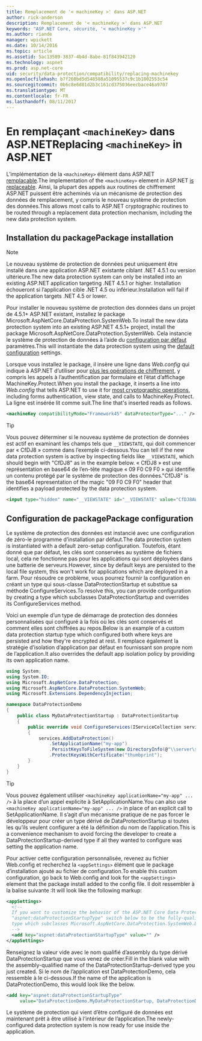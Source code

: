 ```yaml
---
title: Remplacement de '< machineKey >' dans ASP.NET
author: rick-anderson
description: Remplacement de '< machineKey >' dans ASP.NET
keywords: "ASP.NET Core, sécurité, '< machineKey >'"
ms.author: riande
manager: wpickett
ms.date: 10/14/2016
ms.topic: article
ms.assetid: 5ac13589-3837-4b4d-8abe-81f843942120
ms.technology: aspnet
ms.prod: asp.net-core
uid: security/data-protection/compatibility/replacing-machinekey
ms.openlocfilehash: b7f260bd5d548588a51095537c9c1b1802553c54
ms.sourcegitcommit: 0b6c8e6d81d2b3c161cd375036eecbace46a9707
ms.translationtype: MT
ms.contentlocale: fr-FR
ms.lasthandoff: 08/11/2017
---
```

# <a name="replacing-machinekey-in-aspnet"></a><span data-ttu-id="596b8-104">En remplaçant `<machineKey>` dans ASP.NET</span><span class="sxs-lookup"><span data-stu-id="596b8-104">Replacing `<machineKey>` in ASP.NET</span></span>

<a name=compatibility-replacing-machinekey></a>

<span data-ttu-id="596b8-105">L’implémentation de la `<machineKey>` élément dans ASP.NET [remplaçable](http://blogs.msdn.com/b/webdev/archive/2012/10/23/cryptographic-improvements-in-asp-net-4-5-pt-2.aspx).</span><span class="sxs-lookup"><span data-stu-id="596b8-105">The implementation of the `<machineKey>` element in ASP.NET [is replaceable](http://blogs.msdn.com/b/webdev/archive/2012/10/23/cryptographic-improvements-in-asp-net-4-5-pt-2.aspx).</span></span> <span data-ttu-id="596b8-106">Ainsi, la plupart des appels aux routines de chiffrement ASP.NET puissent être acheminés via un mécanisme de protection des données de remplacement, y compris le nouveau système de protection des données.</span><span class="sxs-lookup"><span data-stu-id="596b8-106">This allows most calls to ASP.NET cryptographic routines to be routed through a replacement data protection mechanism, including the new data protection system.</span></span>

## <a name="package-installation"></a><span data-ttu-id="596b8-107">Installation du package</span><span class="sxs-lookup"><span data-stu-id="596b8-107">Package installation</span></span>

> [!NOTE]
> <span data-ttu-id="596b8-108">Le nouveau système de protection de données peut uniquement être installé dans une application ASP.NET existante ciblant .NET 4.5.1 ou version ultérieure.</span><span class="sxs-lookup"><span data-stu-id="596b8-108">The new data protection system can only be installed into an existing ASP.NET application targeting .NET 4.5.1 or higher.</span></span> <span data-ttu-id="596b8-109">Installation échoueront si l’application cible .NET 4.5 ou inférieur.</span><span class="sxs-lookup"><span data-stu-id="596b8-109">Installation will fail if the application targets .NET 4.5 or lower.</span></span>

<span data-ttu-id="596b8-110">Pour installer le nouveau système de protection des données dans un projet de 4.5.1+ ASP.NET existant, installez le package Microsoft.AspNetCore.DataProtection.SystemWeb.</span><span class="sxs-lookup"><span data-stu-id="596b8-110">To install the new data protection system into an existing ASP.NET 4.5.1+ project, install the package Microsoft.AspNetCore.DataProtection.SystemWeb.</span></span> <span data-ttu-id="596b8-111">Cela instancie le système de protection de données à l’aide du [configuration par défaut](../configuration/default-settings.md#data-protection-default-settings) paramètres.</span><span class="sxs-lookup"><span data-stu-id="596b8-111">This will instantiate the data protection system using the [default configuration](../configuration/default-settings.md#data-protection-default-settings) settings.</span></span>

<span data-ttu-id="596b8-112">Lorsque vous installez le package, il insère une ligne dans *Web.config* qui indique à ASP.NET d’utiliser pour [plus les opérations de chiffrement](http://blogs.msdn.com/b/webdev/archive/2012/10/23/cryptographic-improvements-in-asp-net-4-5-pt-2.aspx), y compris les appels à l’authentification par formulaire et l’état d’affichage MachineKey.Protect.</span><span class="sxs-lookup"><span data-stu-id="596b8-112">When you install the package, it inserts a line into *Web.config* that tells ASP.NET to use it for [most cryptographic operations](http://blogs.msdn.com/b/webdev/archive/2012/10/23/cryptographic-improvements-in-asp-net-4-5-pt-2.aspx), including forms authentication, view state, and calls to MachineKey.Protect.</span></span> <span data-ttu-id="596b8-113">La ligne est insérée lit comme suit.</span><span class="sxs-lookup"><span data-stu-id="596b8-113">The line that's inserted reads as follows.</span></span>

```xml
<machineKey compatibilityMode="Framework45" dataProtectorType="..." />
```

>[!TIP]
> <span data-ttu-id="596b8-114">Vous pouvez déterminer si le nouveau système de protection de données est actif en examinant les champs tels que `__VIEWSTATE`, qui doit commencer par « CfDJ8 » comme dans l’exemple ci-dessous.</span><span class="sxs-lookup"><span data-stu-id="596b8-114">You can tell if the new data protection system is active by inspecting fields like `__VIEWSTATE`, which should begin with "CfDJ8" as in the example below.</span></span> <span data-ttu-id="596b8-115">« CfDJ8 » est une représentation en base64 de l’en-tête magique « 09 F0 C9 F0 » qui identifie un contenu protégé par le système de protection des données.</span><span class="sxs-lookup"><span data-stu-id="596b8-115">"CfDJ8" is the base64 representation of the magic "09 F0 C9 F0" header that identifies a payload protected by the data protection system.</span></span>

```html
<input type="hidden" name="__VIEWSTATE" id="__VIEWSTATE" value="CfDJ8AWPr2EQPTBGs3L2GCZOpk..." />
```

## <a name="package-configuration"></a><span data-ttu-id="596b8-116">Configuration de package</span><span class="sxs-lookup"><span data-stu-id="596b8-116">Package configuration</span></span>

<span data-ttu-id="596b8-117">Le système de protection des données est instancié avec une configuration de zéro-le programme d’installation par défaut.</span><span class="sxs-lookup"><span data-stu-id="596b8-117">The data protection system is instantiated with a default zero-setup configuration.</span></span> <span data-ttu-id="596b8-118">Toutefois, étant donné que par défaut, les clés sont conservées au système de fichiers local, cela ne fonctionne pas pour les applications qui sont déployées dans une batterie de serveurs.</span><span class="sxs-lookup"><span data-stu-id="596b8-118">However, since by default keys are persisted to the local file system, this won't work for applications which are deployed in a farm.</span></span> <span data-ttu-id="596b8-119">Pour résoudre ce problème, vous pourrez fournir la configuration en créant un type qui sous-classe DataProtectionStartup et substitue sa méthode ConfigureServices.</span><span class="sxs-lookup"><span data-stu-id="596b8-119">To resolve this, you can provide configuration by creating a type which subclasses DataProtectionStartup and overrides its ConfigureServices method.</span></span>

<span data-ttu-id="596b8-120">Voici un exemple d’un type de démarrage de protection des données personnalisées qui configuré à la fois où les clés sont conservés et comment elles sont chiffrées au repos.</span><span class="sxs-lookup"><span data-stu-id="596b8-120">Below is an example of a custom data protection startup type which configured both where keys are persisted and how they're encrypted at rest.</span></span> <span data-ttu-id="596b8-121">Il remplace également la stratégie d’isolation d’application par défaut en fournissant son propre nom de l’application.</span><span class="sxs-lookup"><span data-stu-id="596b8-121">It also overrides the default app isolation policy by providing its own application name.</span></span>

```csharp
using System;
using System.IO;
using Microsoft.AspNetCore.DataProtection;
using Microsoft.AspNetCore.DataProtection.SystemWeb;
using Microsoft.Extensions.DependencyInjection;

namespace DataProtectionDemo
{
    public class MyDataProtectionStartup : DataProtectionStartup
    {
        public override void ConfigureServices(IServiceCollection services)
        {
            services.AddDataProtection()
                .SetApplicationName("my-app")
                .PersistKeysToFileSystem(new DirectoryInfo(@"\\server\share\myapp-keys\"))
                .ProtectKeysWithCertificate("thumbprint");
        }
    }
}
```

>[!TIP]
> <span data-ttu-id="596b8-122">Vous pouvez également utiliser `<machineKey applicationName="my-app" ... />` à la place d’un appel explicite à SetApplicationName.</span><span class="sxs-lookup"><span data-stu-id="596b8-122">You can also use `<machineKey applicationName="my-app" ... />` in place of an explicit call to SetApplicationName.</span></span> <span data-ttu-id="596b8-123">Il s’agit d’un mécanisme pratique de ne pas forcer le développeur pour créer un type dérivé de DataProtectionStartup si toutes les qu’ils veulent configurer a été la définition du nom de l’application.</span><span class="sxs-lookup"><span data-stu-id="596b8-123">This is a convenience mechanism to avoid forcing the developer to create a DataProtectionStartup-derived type if all they wanted to configure was setting the application name.</span></span>

<span data-ttu-id="596b8-124">Pour activer cette configuration personnalisée, revenez au fichier Web.config et recherchez la `<appSettings>` élément que le package d’installation ajouté au fichier de configuration.</span><span class="sxs-lookup"><span data-stu-id="596b8-124">To enable this custom configuration, go back to Web.config and look for the `<appSettings>` element that the package install added to the config file.</span></span> <span data-ttu-id="596b8-125">Il doit ressembler à la balise suivante :</span><span class="sxs-lookup"><span data-stu-id="596b8-125">It will look like the following markup:</span></span>

```xml
<appSettings>
  <!--
  If you want to customize the behavior of the ASP.NET Core Data Protection stack, set the
  "aspnet:dataProtectionStartupType" switch below to be the fully-qualified name of a
  type which subclasses Microsoft.AspNetCore.DataProtection.SystemWeb.DataProtectionStartup.
  -->
  <add key="aspnet:dataProtectionStartupType" value="" />
</appSettings>
```

<span data-ttu-id="596b8-126">Renseignez la valeur vide avec le nom qualifié d’assembly du type dérivé DataProtectionStartup que vous venez de créer.</span><span class="sxs-lookup"><span data-stu-id="596b8-126">Fill in the blank value with the assembly-qualified name of the DataProtectionStartup-derived type you just created.</span></span> <span data-ttu-id="596b8-127">Si le nom de l’application est DataProtectionDemo, cela ressemble à le ci-dessous.</span><span class="sxs-lookup"><span data-stu-id="596b8-127">If the name of the application is DataProtectionDemo, this would look like the below.</span></span>

```xml
<add key="aspnet:dataProtectionStartupType"
     value="DataProtectionDemo.MyDataProtectionStartup, DataProtectionDemo" />
```

<span data-ttu-id="596b8-128">Le système de protection qui vient d’être configuré de données est maintenant prêt à être utilisé à l’intérieur de l’application.</span><span class="sxs-lookup"><span data-stu-id="596b8-128">The newly-configured data protection system is now ready for use inside the application.</span></span>
